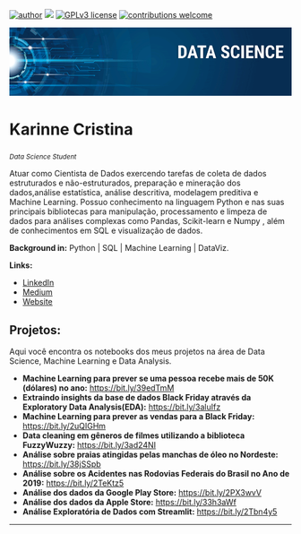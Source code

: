 [![author](https://img.shields.io/badge/author-KarinneCristina-red.svg)](https://www.linkedin.com/in/karinnecristinapereira/) [![](https://img.shields.io/badge/python-3.7+-blue.svg)](https://www.python.org/downloads/release/python-365/) [![GPLv3 license](https://img.shields.io/badge/License-GPLv3-blue.svg)](http://perso.crans.org/besson/LICENSE.html) [![contributions welcome](https://img.shields.io/badge/contributions-welcome-brightgreen.svg?style=flat)](https://github.com/karinnecristina/Data-Science)

<p align="center">
  <img src="banner.png" >
</p>

# Karinne Cristina
<sub>*Data Science Student*</sub>

Atuar como Cientista de Dados exercendo tarefas de coleta de dados estruturados e não-estruturados, preparação e mineração dos dados,análise estatística, análise descritiva, modelagem preditiva e Machine Learning. Possuo conhecimento na linguagem Python e nas suas principais bibliotecas para manipulação, processamento e limpeza de dados para análises complexas como Pandas, Scikit-learn e Numpy , além de conhecimentos em SQL e visualização de dados. 

**Background in:** Python | SQL | Machine Learning | DataViz.

**Links:**
* [LinkedIn](https://www.linkedin.com/in/karinnecristinapereira/)
* [Medium](https://medium.com/@KarinneCristina)
* [Website](https://karinneristina.glitch.me/)


## Projetos:
Aqui você encontra os notebooks dos meus projetos na área de Data Science, Machine Learning e Data Analysis. 

* **Machine Learning para prever se uma pessoa recebe mais de 50K (dólares) no ano:** https://bit.ly/39edTmM
* **Extraindo insights da base de dados Black Friday através da Exploratory Data Analysis(EDA):** https://bit.ly/3aluIfz
* **Machine Learning para prever as vendas para a Black Friday:** https://bit.ly/2uQIGHm
* **Data cleaning em gêneros de filmes utilizando a biblioteca FuzzyWuzzy:** https://bit.ly/3ad24NI
* **Análise sobre praias atingidas pelas manchas de óleo no Nordeste:** https://bit.ly/38jSSpb
* **Análise sobre os Acidentes nas Rodovias Federais do Brasil no Ano de 2019:** https://bit.ly/2TeKtz5
* **Análise dos dados da Google Play Store:** https://bit.ly/2PX3wvV
* **Análise dos dados da Apple Store:** https://bit.ly/33h3aWf
* **Análise Exploratória de Dados com Streamlit:** https://bit.ly/2Tbn4y5
---
